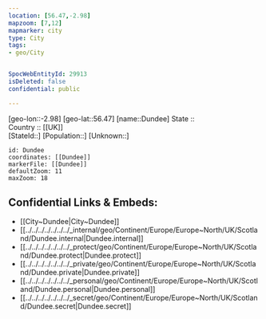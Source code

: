 ```yaml
---
location: [56.47,-2.98] 
mapzoom: [7,12] 
mapmarker: city 
type: City
tags:
- geo/City


SpocWebEntityId: 29913
isDeleted: false
confidential: public

---
```

[geo-lon::-2.98] 
[geo-lat::56.47] 
[name::Dundee] 
State ::  
Country :: [[UK]]  
[StateId::] 
[Population::] 
[Unknown::] 


```leaflet
id: Dundee
coordinates: [[Dundee]] 
markerFile: [[Dundee]] 
defaultZoom: 11 
maxZoom: 18
```


## Confidential Links & Embeds: 
- [[City~Dundee|City~Dundee]] 
- [[../../../../../../../_internal/geo/Continent/Europe/Europe~North/UK/Scotland/Dundee.internal|Dundee.internal]] 
- [[../../../../../../../_protect/geo/Continent/Europe/Europe~North/UK/Scotland/Dundee.protect|Dundee.protect]] 
- [[../../../../../../../_private/geo/Continent/Europe/Europe~North/UK/Scotland/Dundee.private|Dundee.private]] 
- [[../../../../../../../_personal/geo/Continent/Europe/Europe~North/UK/Scotland/Dundee.personal|Dundee.personal]] 
- [[../../../../../../../_secret/geo/Continent/Europe/Europe~North/UK/Scotland/Dundee.secret|Dundee.secret]] 
